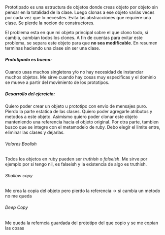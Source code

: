 Prototipado es una estructura de objetos donde creas objeto por objeto sin pensar en la totalidad de la clase. Luego clonas a ese objeto varias veces por cada vez que lo necesites. Evita las abstracciones que requiere una clase. Se pierde la nocion de constructores.

El problema esta en que mi objeto principal sobre el que clono todo, si cambia, cambian todos los clones. A fin de cuentas para evitar este problema, se separa este objeto para que **no sea modificable**. En resumen terminas haciendo una clase sin ser una clase.

##### Prototipado es bueno:
Cuando usas muchos singletons y/o no hay necesidad de instanciar muchos objetos. Me sirve cuando hay cosas muy especificas y el dominio se mueve a partir del movimiento de los prototipos.

##### Desarrollo del ejercicio:
Quiero poder crear un objeto u prototipo con envio de mensajes puro. Pierdo la parte estatica de las clases. Quiero poder agregarle atributos y metodos a este objeto. Asimismo quiero poder clonar este objeto manteniendo una referencia hacia el objeto original. 
Por otra parte, tambien busco que se integre con el metamodelo de ruby. Debo elegir el limite entre, eliminar las clases y dejarlas.


###### Valores Boolish
Todos los objetos en ruby pueden ser *truthish* o *falseish*. Me sirve por ejemplo por si tengo nil, es falseish y la existencia de algo es truthish.

###### Shallow copy
Me crea la copia del objeto pero pierdo la referencia -> si cambia un metodo no me queda

###### Deep Copy
Me queda la referncia guardada del prototipo del que copio y se me copian las cosas